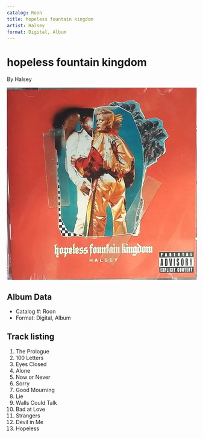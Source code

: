 ```yaml
---
catalog: Roon
title: hopeless fountain kingdom
artist: Halsey
format: Digital, Album
---
```


# hopeless fountain kingdom

By Halsey

![](../../assets/albumcovers/Halsey-hopeless_fountain_kingdom.png)

## Album Data

- Catalog #: Roon
- Format: Digital, Album


## Track listing


1. The Prologue
2. 100 Letters
3. Eyes Closed
4. Alone
5. Now or Never
6. Sorry
7. Good Mourning
8. Lie
9. Walls Could Talk
10. Bad at Love
11. Strangers
12. Devil in Me
13. Hopeless

